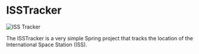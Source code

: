 # ISSTracker
![ISS Tracker](https://en.wikipedia.org/wiki/International_Space_Station#/media/File:International_Space_Station_after_undocking_of_STS-132.jpg "ISS")

The ISSTracker is a very simple Spring project that tracks the location of the International Space Station (ISS).
